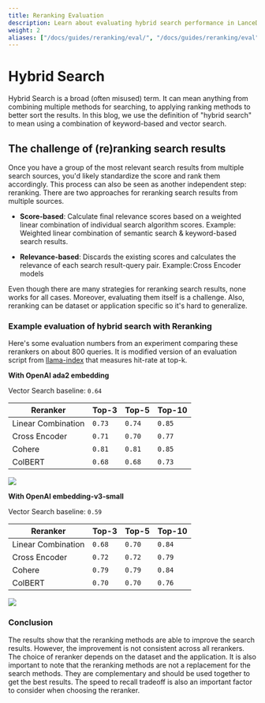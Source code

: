 ```yaml
---
title: Reranking Evaluation 
description: Learn about evaluating hybrid search performance in LanceDB. Includes metrics for vector search, keyword search, and reranking methods, with real-world performance comparisons.
weight: 2
aliases: ["/docs/guides/reranking/eval/", "/docs/guides/reranking/eval"]
---
```


# Hybrid Search

Hybrid Search is a broad (often misused) term. It can mean anything from combining multiple methods for searching, to applying ranking methods to better sort the results. In this blog, we use the definition of "hybrid search" to mean using a combination of keyword-based and vector search.

## The challenge of (re)ranking search results
Once you have a group of the most relevant search results from multiple search sources, you'd likely standardize the score and rank them accordingly. This process can also be seen as another independent step: reranking.
There are two approaches for reranking search results from multiple sources.

* <b>Score-based</b>: Calculate final relevance scores based on a weighted linear combination of individual search algorithm scores. Example: Weighted linear combination of semantic search & keyword-based search results.

* <b>Relevance-based</b>: Discards the existing scores and calculates the relevance of each search result-query pair. Example: Cross Encoder models

Even though there are many strategies for reranking search results, none works for all cases. Moreover, evaluating them itself is a challenge. Also, reranking can be dataset or application specific so it's hard to generalize.

### Example evaluation of hybrid search with Reranking

Here's some evaluation numbers from an experiment comparing these rerankers on about 800 queries. It is modified version of an evaluation script from [llama-index](https://github.com/run-llama/finetune-embedding/blob/main/evaluate.ipynb) that measures hit-rate at top-k.

<b> With OpenAI ada2 embedding </b>

Vector Search baseline: `0.64`

| Reranker | Top-3 | Top-5 | Top-10 |
| --- | --- | --- | --- |
| Linear Combination | `0.73` | `0.74` | `0.85` |
| Cross Encoder | `0.71` | `0.70` | `0.77` |
| Cohere | `0.81` | `0.81` | `0.85` |
| ColBERT | `0.68` | `0.68` | `0.73` |

<p>
<img src="https://github.com/AyushExel/assets/assets/15766192/d57b1780-ef27-414c-a5c3-73bee7808a45">
</p>

<b> With OpenAI embedding-v3-small </b>

Vector Search baseline: `0.59`

| Reranker | Top-3 | Top-5 | Top-10 |
| --- | --- | --- | --- |
| Linear Combination | `0.68` | `0.70` | `0.84` |
| Cross Encoder | `0.72` | `0.72` | `0.79` |
| Cohere | `0.79` | `0.79` | `0.84` |
| ColBERT | `0.70` | `0.70` | `0.76` |

<p>
<img src="https://github.com/AyushExel/assets/assets/15766192/259adfd2-6ec6-4df6-a77d-1456598970dd">
</p>

### Conclusion

The results show that the reranking methods are able to improve the search results. However, the improvement is not consistent across all rerankers. The choice of reranker depends on the dataset and the application. It is also important to note that the reranking methods are not a replacement for the search methods. They are complementary and should be used together to get the best results. The speed to recall tradeoff is also an important factor to consider when choosing the reranker.
